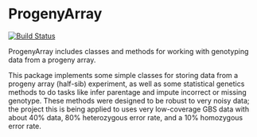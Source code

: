 # ProgenyArray

[![Build Status](https://travis-ci.org/vsbuffalo/ProgenyArray.svg?branch=master)](https://travis-ci.org/vsbuffalo/ProgenyArray)

ProgenyArray includes classes and methods for working with genotyping data from
a progeny array.

This package implements some simple classes for storing data from a progeny
array (half-sib) experiment, as well as some statistical genetics methods to do
tasks like infer parentage and impute incorrect or missing genotype. These
methods were designed to be robust to very noisy data; the project this is
being applied to uses very low-coverage GBS data with about 40% data, 80%
heterozygous error rate, and a 10% homozygous error rate.



